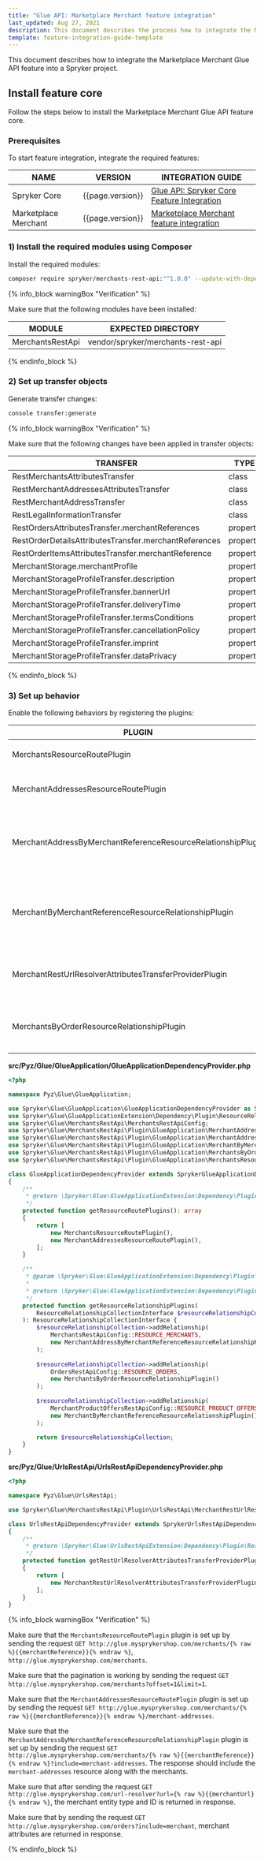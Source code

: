 ```yaml
---
title: "Glue API: Marketplace Merchant feature integration"
last_updated: Aug 27, 2021
description: This document describes the process how to integrate the Marketplace Merchant Glue API feature into a Spryker project.
template: feature-integration-guide-template
---
```


This document describes how to integrate the Marketplace Merchant Glue API feature into a Spryker project.

## Install feature core

Follow the steps below to install the Marketplace Merchant Glue API feature core.

### Prerequisites

To start feature integration, integrate the required features:

| NAME | VERSION | INTEGRATION GUIDE |
|-|-|-|
| Spryker Core | {{page.version}} | [Glue API: Spryker Core Feature Integration](https://documentation.spryker.com/docs/glue-api-spryker-core-feature-integration) |
| Marketplace Merchant | {{page.version}} | [Marketplace Merchant feature integration](/docs/marketplace/dev/feature-integration-guides/{{page.version}}/marketplace-merchant-feature-integration.html) |

### 1) Install the required modules using Composer

Install the required modules:
```bash
composer require spryker/merchants-rest-api:"^1.0.0" --update-with-dependencies
```

{% info_block warningBox "Verification" %}

Make sure that the following modules have been installed:

| MODULE | EXPECTED DIRECTORY |
|-|-|
| MerchantsRestApi | vendor/spryker/merchants-rest-api |

{% endinfo_block %}

### 2) Set up transfer objects

Generate transfer changes:
```bash
console transfer:generate
```

{% info_block warningBox "Verification" %}

Make sure that the following changes have been applied in transfer objects:

| TRANSFER | TYPE | EVENT | PATH |
|-|-|-|-|
| RestMerchantsAttributesTransfer | class | Created | src/Generated/Shared/Transfer/RestMerchantsAttributesTransfer |
| RestMerchantAddressesAttributesTransfer | class | Created | src/Generated/Shared/Transfer/RestMerchantAddressesAttributesTransfer |
| RestMerchantAddressTransfer | class | Created | src/Generated/Shared/Transfer/RestMerchantAddressTransfer |
| RestLegalInformationTransfer | class | Created | src/Generated/Shared/Transfer/RestLegalInformationTransfer |
| RestOrdersAttributesTransfer.merchantReferences | property | Created | src/Generated/Shared/Transfer/RestOrdersAttributesTransfer |
| RestOrderDetailsAttributesTransfer.merchantReferences | property | Created | src/Generated/Shared/Transfer/RestOrderDetailsAttributesTransfer |
| RestOrderItemsAttributesTransfer.merchantReference | property | Created | src/Generated/Shared/Transfer/RestOrderItemsAttributesTransfer |
| MerchantStorage.merchantProfile | property | Created | src/Generated/Shared/Transfer/MerchantStorageTransfer |
| MerchantStorageProfileTransfer.description | property | Created | src/Generated/Shared/Transfer/MerchantStorageProfileTransfer |
| MerchantStorageProfileTransfer.bannerUrl | property | Created | src/Generated/Shared/Transfer/MerchantStorageProfileTransfer |
| MerchantStorageProfileTransfer.deliveryTime | property | Created | src/Generated/Shared/Transfer/MerchantStorageProfileTransfer |
| MerchantStorageProfileTransfer.termsConditions | property | Created | src/Generated/Shared/Transfer/MerchantStorageProfileTransfer |
| MerchantStorageProfileTransfer.cancellationPolicy | property | Created | src/Generated/Shared/Transfer/MerchantStorageProfileTransfer |
| MerchantStorageProfileTransfer.imprint | property | Created | src/Generated/Shared/Transfer/MerchantStorageProfileTransfer |
| MerchantStorageProfileTransfer.dataPrivacy | property | Created | src/Generated/Shared/Transfer/MerchantStorageProfileTransfer |

{% endinfo_block %}

### 3) Set up behavior

Enable the following behaviors by registering the plugins:

| PLUGIN | SPECIFICATION | PREREQUISITES | NAMESPACE |
|-|-|-|-|
| MerchantsResourceRoutePlugin | Registers the `merchants` resource. |  | Spryker\Glue\MerchantsRestApi\Plugin\GlueApplication |
| MerchantAddressesResourceRoutePlugin | Registers the `merchant-addresses` resource. |  | Spryker\Glue\MerchantsRestApi\Plugin\GlueApplication |
| MerchantAddressByMerchantReferenceResourceRelationshipPlugin | Adds the `merchant-addresses` resource as a relationship of the `merchants` resource. |  | Spryker\Glue\MerchantsRestApi\Plugin\GlueApplication |
| MerchantByMerchantReferenceResourceRelationshipPlugin | Adds `merchants` resource as a relationship by merchant reference provided in the attributes. |  | Spryker\Glue\MerchantsRestApi\Plugin\GlueApplication |
| MerchantRestUrlResolverAttributesTransferProviderPlugin | Adds functionality for merchant url resolving to UrlRestApi. |  | Spryker\Glue\MerchantsRestApi\Plugin\UrlsRestApi |
| MerchantsByOrderResourceRelationshipPlugin | Adds `merchants` resources as relationship by order merchant references. |  | Spryker\Glue\MerchantsRestApi\Plugin\GlueApplication |

**src/Pyz/Glue/GlueApplication/GlueApplicationDependencyProvider.php**

```php
<?php

namespace Pyz\Glue\GlueApplication;

use Spryker\Glue\GlueApplication\GlueApplicationDependencyProvider as SprykerGlueApplicationDependencyProvider;
use Spryker\Glue\GlueApplicationExtension\Dependency\Plugin\ResourceRelationshipCollectionInterface;
use Spryker\Glue\MerchantsRestApi\MerchantsRestApiConfig;
use Spryker\Glue\MerchantsRestApi\Plugin\GlueApplication\MerchantAddressByMerchantReferenceResourceRelationshipPlugin;
use Spryker\Glue\MerchantsRestApi\Plugin\GlueApplication\MerchantAddressesResourceRoutePlugin;
use Spryker\Glue\MerchantsRestApi\Plugin\GlueApplication\MerchantByMerchantReferenceResourceRelationshipPlugin;
use Spryker\Glue\MerchantsRestApi\Plugin\GlueApplication\MerchantsByOrderResourceRelationshipPlugin;
use Spryker\Glue\MerchantsRestApi\Plugin\GlueApplication\MerchantsResourceRoutePlugin;

class GlueApplicationDependencyProvider extends SprykerGlueApplicationDependencyProvider
{
    /**
     * @return \Spryker\Glue\GlueApplicationExtension\Dependency\Plugin\ResourceRoutePluginInterface[]
     */
    protected function getResourceRoutePlugins(): array
    {
        return [
            new MerchantsResourceRoutePlugin(),
            new MerchantAddressesResourceRoutePlugin(),
        ];
    }

    /**
     * @param \Spryker\Glue\GlueApplicationExtension\Dependency\Plugin\ResourceRelationshipCollectionInterface $resourceRelationshipCollection
     *
     * @return \Spryker\Glue\GlueApplicationExtension\Dependency\Plugin\ResourceRelationshipCollectionInterface
     */
    protected function getResourceRelationshipPlugins(
        ResourceRelationshipCollectionInterface $resourceRelationshipCollection
    ): ResourceRelationshipCollectionInterface {
        $resourceRelationshipCollection->addRelationship(
            MerchantsRestApiConfig::RESOURCE_MERCHANTS,
            new MerchantAddressByMerchantReferenceResourceRelationshipPlugin()
        );
        
        $resourceRelationshipCollection->addRelationship(
            OrdersRestApiConfig::RESOURCE_ORDERS,
            new MerchantsByOrderResourceRelationshipPlugin()
        );
        
        $resourceRelationshipCollection->addRelationship(
            MerchantProductOffersRestApiConfig::RESOURCE_PRODUCT_OFFERS,
            new MerchantByMerchantReferenceResourceRelationshipPlugin()
        );

        return $resourceRelationshipCollection;
    }
}
```

**src/Pyz/Glue/UrlsRestApi/UrlsRestApiDependencyProvider.php**

```php
<?php

namespace Pyz\Glue\UrlsRestApi;

use Spryker\Glue\MerchantsRestApi\Plugin\UrlsRestApi\MerchantRestUrlResolverAttributesTransferProviderPlugin;

class UrlsRestApiDependencyProvider extends SprykerUrlsRestApiDependencyProvider
{
    /**
     * @return \Spryker\Glue\UrlsRestApiExtension\Dependency\Plugin\RestUrlResolverAttributesTransferProviderPluginInterface[]
     */
    protected function getRestUrlResolverAttributesTransferProviderPlugins(): array
    {
        return [
            new MerchantRestUrlResolverAttributesTransferProviderPlugin(),
        ];
    }
}
```

{% info_block warningBox "Verification" %}

Make sure that the `MerchantsResourceRoutePlugin` plugin is set up by sending the request `GET http://glue.mysprykershop.com/merchants/{% raw %}{{merchantReference}}{% endraw %}`, `http://glue.mysprykershop.com/merchants`.

Make sure that the pagination is working by sending the request `GET http://glue.mysprykershop.com/merchants?offset=1&limit=1`.

Make sure that the `MerchantAddressesResourceRoutePlugin` plugin is set up by sending the request `GET http://glue.mysprykershop.com/merchants/{% raw %}{{merchantReference}}{% endraw %}/merchant-addresses`.

Make sure that the `MerchantAddressByMerchantReferenceResourceRelationshipPlugin` plugin is set up by sending the request `GET http://glue.mysprykershop.com/merchants/{% raw %}{{merchantReference}}{% endraw %}?include=merchant-addresses`. The response should include the `merchant-addresses` resource along with the merchants.

Make sure that after sending the request `GET http://glue.mysprykershop.com/url-resolver?url={% raw %}{{merchantUrl}{% endraw %}`, the merchant entity type and ID is returned in response.

Make sure that by sending the request `GET http://glue.mysprykershop.com/orders?include=merchant`, merchant attributes are returned in response.

{% endinfo_block %}
